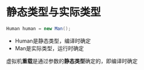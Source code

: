 # 静态类型与实际类型
```java
Human human = new Man();
```
- Human是静态类型，编译时确定
- Man是实际类型，运行时确定

虚拟机**重载**是通过参数的**静态类型**确定的，即编译时确定
